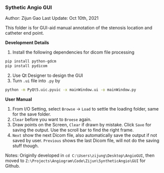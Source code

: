 ### Sythetic Angio GUI
Author: Zijun Gao 
Last Update: Oct 10th, 2021

This folder is for GUI-aid manual annotation of the stenosis location and catheter end point.

**Development Details**
1. Install the following dependencies for dicom file processing
```bash
pip install python-gdcm
pip install pydicom
```
2. Use Qt Designer to design the GUI
3. Turn `.ui` file into `.py` by
```bash
python -m PyQt5.uic.pyuic -x mainWindow.ui -o mainWindow.py
```

**User Manual**
1. From I/O Setting, select `Browse` -> `Load` to settle the loading folder, same for the save folder.
2. `Clear` before you want to `Broese` again.
3. Draw points on the Screen, `Clear` if drawn by mistake. Click `Save` for saving the output. Use the scroll bar to find the right frame.
4. `Next` show the next Dicom file, also automatically save the output if not saved by user. `Previous` shows the last Dicom file, will not do the saving stuff though.



Notes: Originlly developed in `cd C:\Users\zijung\Desktop\AngioGUI`, then moved to `Z:\Projects\Angiogram\Code\Zijun\SyntheticAngio\GUI` for Github.